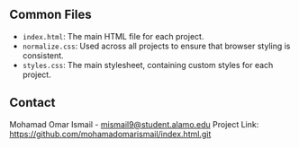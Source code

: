 ## Common Files
- `index.html`: The main HTML file for each project.
- `normalize.css`: Used across all projects to ensure that browser styling is consistent.
- `styles.css`: The main stylesheet, containing custom styles for each project.
## Contact
Mohamad Omar Ismail - mismail9@student.alamo.edu
Project Link: https://github.com/mohamadomarismail/index.html.git
